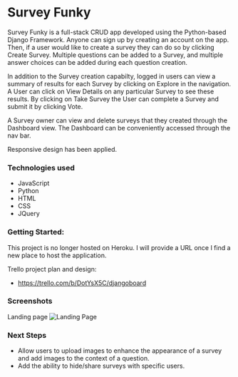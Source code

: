 # Survey Funky

Survey Funky is a full-stack CRUD app developed using the Python-based Django Framework. Anyone can sign up by creating an account on the app. Then, if a user would like to create a survey they can do so by clicking Create Survey. Multiple questions can be added to a Survey, and multiple answer choices can be added during each question creation.

In addition to the Survey creation capabilty, logged in users can view a summary of results for each Survey by clicking on Explore in the navigation. A User can click on View Details on any particular Survey to see these results. By clicking on Take Survey the User can complete a Survey and submit it by clicking Vote.

A Survey owner can view and delete surveys that they created through the Dashboard view. The Dashboard can be conveniently accessed through the nav bar.

Responsive design has been applied.

### Technologies used

- JavaScript
- Python
- HTML
- CSS
- JQuery

### Getting Started:

This project is no longer hosted on Heroku. I will provide a URL once I find a new place to host the application.

Trello project plan and design:

- https://trello.com/b/DotYsX5C/djangoboard

### Screenshots

Landing page
![Landing Page](https://i.imgur.com/oCAKsY8.png?1)

### Next Steps

- Allow users to upload images to enhance the appearance of a survey and add images to the context of a question.
- Add the ability to hide/share surveys with specific users.
